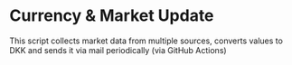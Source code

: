 # Currency & Market Update

This script collects market data from multiple sources, converts values to DKK and sends it via mail periodically (via GitHub Actions)
